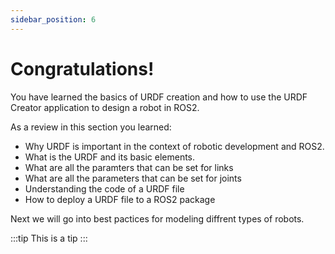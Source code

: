 ```yaml
---
sidebar_position: 6
---
```


# Congratulations!

You have learned the basics of URDF creation and how to use the URDF Creator application to design a robot in ROS2.

As a review in this section you learned:

- Why URDF is important in the context of robotic development and ROS2.
- What is the URDF and its basic elements.
- What are all the paramters that can be set for links
- What are all the parameters that can be set for joints
- Understanding the code of a URDF file
- How to deploy a URDF file to a ROS2 package


Next we will go into best pactices for modeling diffrent types of robots.

:::tip
This is a tip
:::